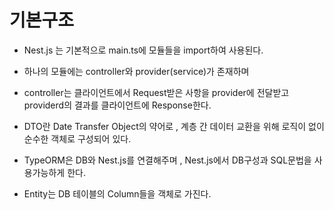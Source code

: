# **기본구조**

- Nest.js 는 기본적으로 main.ts에 모듈들을 import하여 사용된다.
- 하나의 모듈에는 controller와 provider(service)가 존재하며
- controller는 클라이언트에서 Request받은 사항을 provider에 전달받고
  providerd의 결과를 클라이언트에 Response한다.

- DTO란 Date Transfer Object의 약어로 , 계층 간 데이터 교환을 위해 로직이 없이 순수한 객체로 구성되어 있다.

- TypeORM은 DB와 Nest.js를 연결해주며 , Nest.js에서 DB구성과 SQL문법을 사용가능하게 한다.

- Entity는 DB 테이블의 Column들을 객체로 가진다.
